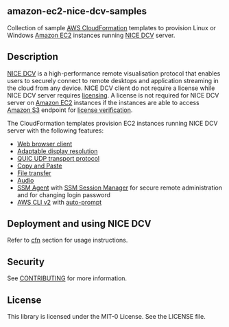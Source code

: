 ## amazon-ec2-nice-dcv-samples 
Collection of sample [AWS CloudFormation](https://aws.amazon.com/cloudformation/) templates to provision Linux or Windows [Amazon EC2](https://aws.amazon.com/ec2/) instances running [NICE DCV](https://aws.amazon.com/hpc/dcv/) server.


## Description
[NICE DCV](https://aws.amazon.com/hpc/dcv/) is a high-performance remote visualisation protocol that enables users to securely connect to remote desktops and application streaming in the cloud from any device. NICE DCV client do not require a license while NICE DCV server requires [licensing](https://docs.aws.amazon.com/dcv/latest/adminguide/setting-up-license.html). A license is not required for NICE DCV server on [Amazon EC2](https://aws.amazon.com/ec2/) instances if the instances are able to access [Amazon S3](https://aws.amazon.com/s3/) endpoint for [license verification](https://docs.aws.amazon.com/dcv/latest/adminguide/setting-up-license.html#setting-up-license-ec2).

The CloudFormation templates provision EC2 instances running NICE DCV server with the following features:
- [Web browser client](https://docs.aws.amazon.com/dcv/latest/userguide/client-web.html) 
- [Adaptable display resolution](https://docs.aws.amazon.com/dcv/latest/userguide/changing-resolution.html)
- [QUIC UDP transport protocol](https://docs.aws.amazon.com/dcv/latest/adminguide/enable-quic.html)
- [Copy and Paste](https://docs.aws.amazon.com/dcv/latest/userguide/using-copy-paste.html)
- [File transfer](https://docs.aws.amazon.com/dcv/latest/userguide/using-transfer-native.html)
- [Audio](https://docs.aws.amazon.com/dcv/latest/adminguide/manage-audio.html)
- [SSM Agent](https://docs.aws.amazon.com/systems-manager/latest/userguide/ssm-agent.html) with [SSM Session Manager](https://docs.aws.amazon.com/systems-manager/latest/userguide/session-manager.html) for secure remote administration and for changing login password
- [AWS CLI v2](https://aws.amazon.com/blogs/developer/aws-cli-v2-is-now-generally-available/) with [auto-prompt](https://docs.aws.amazon.com/cli/latest/userguide/cli-usage-parameters-prompting.html)

## Deployment and using NICE DCV
Refer to [cfn](cfn) section for usage instructions.


## Security

See [CONTRIBUTING](CONTRIBUTING.md#security-issue-notifications) for more information.

## License

This library is licensed under the MIT-0 License. See the LICENSE file.
